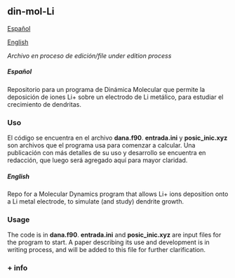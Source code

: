 ## din-mol-Li
[Español](#Español)

[English](#English)

*Archivo en proceso de edición/file under edition process*


##### *Español*
Repositorio para un programa de Dinámica Molecular que permite la deposición de iones Li+ sobre un electrodo de Li metálico, para estudiar el crecimiento
de dendritas. 

### Uso
El código se encuentra en el archivo **dana.f90**. 
**entrada.ini** y **posic_inic.xyz** son archivos que el programa usa para comenzar a calcular.
Una publicación con más detalles de su uso y desarrollo se encuentra en redacción, que luego será agregado aquí para mayor claridad.


##### *English*
Repo for a Molecular Dynamics program that allows Li+ ions deposition onto a Li metal electrode, to simulate (and study) dendrite growth.
### Usage
The code is in **dana.f90**.
**entrada.ini** and **posic_inic.xyz** are input files for the program to start.
A paper describing its use and development is in writing process, and will be added to this file for further clarification.

### + info
<!---
Agregar sobre:
Contacto
Licencia
Salida de datos
comments? questions? email us at info at welcometonightvale dot com. or follow us on twitter, at nightvaleradio. or listen to your walls for a while
-->
